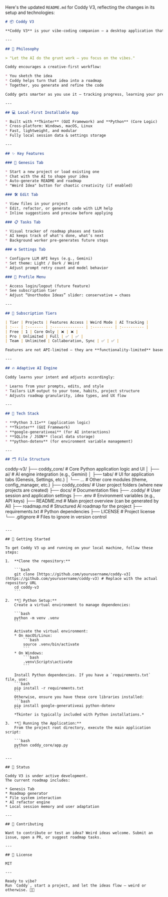Here's the updated `README.md` for Coddy V3, reflecting the changes in its setup and technologies:

```markdown
# 📦 Coddy V3

**Coddy V3** is your vibe-coding companion — a desktop application that fuses creative coding with AI-powered automation. Designed to free developers from repetitive tasks, Coddy leverages LLMs to help you **brainstorm**, **plan**, **generate**, **refactor**, and **evolve** projects — all while adapting to your unique coding style.

---

## 🧠 Philosophy

> "Let the AI do the grunt work — you focus on the vibes."

Coddy encourages a creative-first workflow:

* You sketch the idea
* Coddy helps turn that idea into a roadmap
* Together, you generate and refine the code

Coddy gets smarter as you use it — tracking progress, learning your preferences, and offering spontaneous (and sometimes weird) suggestions.

---

## 💻 Local-First Installable App

* Built with **Tkinter** (GUI Framework) and **Python** (Core Logic)
* Cross-platform: Windows, macOS, Linux
* Fast, lightweight, and modular
* Fully local session data & settings storage

---

## ✨ Key Features

### 🧬 Genesis Tab

* Start a new project or load existing one
* Chat with the AI to shape your idea
* Auto-generate README and roadmap
* "Weird Idea" button for chaotic creativity (if enabled)

### 🛠️ Edit Tab

* View files in your project
* Edit, refactor, or generate code with LLM help
* Inline suggestions and preview before applying

### 📋 Tasks Tab

* Visual tracker of roadmap phases and tasks
* AI keeps track of what's done, what’s next
* Background worker pre-generates future steps

### ⚙️ Settings Tab

* Configure LLM API keys (e.g., Gemini)
* Set theme: Light / Dark / Weird
* Adjust prompt retry count and model behavior

### 👤 Profile Menu

* Access login/logout (future feature)
* See subscription tier
* Adjust “Unorthodox Ideas” slider: conservative ↔ chaos

---

## 🧪 Subscription Tiers

| Tier | Projects | Features Access | Weird Mode | AI Tracking |
| :--- | :------- | :-------------- | :--------- | :---------- |
| Free | 1 | Core Only | ❌ | ❌ |
| Pro | Unlimited | Full | ✅ | ✅ |
| Team | Unlimited | Collaboration, Sync | ✅ | ✅ |

Features are not API-limited — they are **functionality-limited** based on tier.

---

## 🔥 Adaptive AI Engine

Coddy learns your intent and adjusts accordingly:

* Learns from your prompts, edits, and style
* Tailors LLM output to your tone, habits, project structure
* Adjusts roadmap granularity, idea types, and UX flow

---

## 🔧 Tech Stack

* **Python 3.11+** (application logic)
* **Tkinter** (GUI Framework)
* **google-generativeai** (for AI interactions)
* **SQLite / JSON** (local data storage)
* **python-dotenv** (for environment variable management)

---

## 🗂️ File Structure

```

coddy-v3/
├── coddy\_core/       \# Core Python application logic and UI
│   ├── ai/           \# AI engine integration (e.g., Gemini)
│   ├── tabs/         \# UI for application tabs (Genesis, Settings, etc.)
│   └── ...           \# Other core modules (theme, config\_manager, etc.)
├── coddy\_codes/      \# User project folders (where new projects are created)
├── docs/             \# Documentation files
├── .coddy/           \# User session and application settings
├── .env              \# Environment variables (e.g., API keys)
├── README.md         \# Main project overview (can be generated by AI)
├── roadmap.md        \# Structured AI roadmap for the project
├── requirements.txt  \# Python dependencies
├── LICENSE           \# Project license
└── .gitignore        \# Files to ignore in version control

````

---

## 🏁 Getting Started

To get Coddy V3 up and running on your local machine, follow these steps:

1.  **Clone the repository:**

    ```bash
    git clone [https://github.com/yourusername/coddy-v3](https://github.com/yourusername/coddy-v3) # Replace with the actual repository URL
    cd coddy-v3
    ```

2.  **🐍 Python Setup:**
    Create a virtual environment to manage dependencies:

    ```bash
    python -m venv .venv
    ```

    Activate the virtual environment:
    * On macOS/Linux:
        ```bash
        source .venv/bin/activate
        ```
    * On Windows:
        ```bash
        .venv\Scripts\activate
        ```

    Install Python dependencies. If you have a `requirements.txt` file, use:
    ```bash
    pip install -r requirements.txt
    ```
    Otherwise, ensure you have these core libraries installed:
    ```bash
    pip install google-generativeai python-dotenv
    ```
    *Tkinter is typically included with Python installations.*

3.  **🚀 Running the Application:**
    From the project root directory, execute the main application script:

    ```bash
    python coddy_core/app.py
    ```

---

## 🚀 Status

Coddy V3 is under active development.
The current roadmap includes:

* Genesis Tab
* Roadmap generator
* File system interaction
* AI refactor engine
* Local session memory and user adaptation

---

## 🤝 Contributing

Want to contribute or test an idea? Weird ideas welcome. Submit an issue, open a PR, or suggest roadmap tasks.

---

## 📜 License

MIT

---

Ready to vibe?
Run `Coddy`, start a project, and let the ideas flow — weird or otherwise. 🧠✨
````
